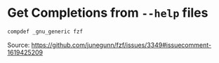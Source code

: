 # Get Completions from `--help` files

```bash
compdef _gnu_generic fzf
```

Source: <https://github.com/junegunn/fzf/issues/3349#issuecomment-1619425209>
